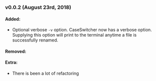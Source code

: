 ### v0.0.2 (August 23rd, 2018)

#### Added:

* Optional verbose `-v` option. CaseSwitcher now has a verbose option. Supplying this option will print to the terminal anytime a file is successfully renamed.

#### Removed:

#### Extra:

* There is been a lot of refactoring 



